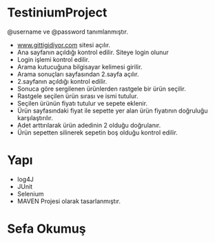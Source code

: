 # TestiniumProject
 @username ve @password tanımlanmıştır.
 
- www.gittigidiyor.com sitesi açılır.
- Ana sayfanın açıldığı kontrol edilir. Siteye login olunur
- Login işlemi kontrol edilir.
- Arama kutucuğuna bilgisayar kelimesi girilir.
- Arama sonuçları sayfasından 2.sayfa açılır.
- 2.sayfanın açıldığı kontrol edilir.
- Sonuca göre sergilenen ürünlerden rastgele bir ürün seçilir.
- Rastgele seçilen ürün sırası ve ismi tutulur.
- Seçilen ürünün fiyatı tutulur ve sepete eklenir.
- Ürün sayfasındaki fiyat ile sepette yer alan ürün fiyatının doğruluğu karşılaştırılır.
- Adet arttırılarak ürün adedinin 2 olduğu doğrulanır.
- Ürün sepetten silinerek sepetin boş olduğu kontrol edilir.

# Yapı
- log4J
- JUnit
- Selenium
- MAVEN Projesi olarak tasarlanmıştır.

# Sefa Okumuş
